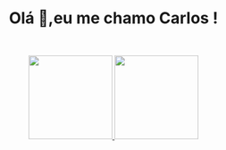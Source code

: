 <h1 align="center">Olá 👋,eu me chamo Carlos !</h1>

<br />
  <p align="center">
  <a href="https://github.com/Pivacarlos">
  <img height="150em" src="https://github-readme-stats.vercel.app/api?username=Pivacarlos&show_icons=true&theme=radical"/>
  <img height="150em" src="https://github-readme-stats.vercel.app/api/top-langs/?username=Pivacarlos&layout=compact&theme=radical"/>
</p>
